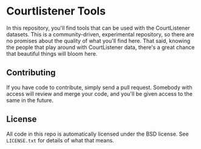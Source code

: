 Courtlistener Tools
===================
In this repository, you'll find tools that can be used with the CourtListener datasets. This is a community-driven, experimental repository, so there are no promises about the quality of what you'll find here. That said, knowing the people that play around with CourtListener data, there's a great chance that beautiful things will bloom here.

Contributing
------------
If you have code to contribute, simply send a pull request. Somebody with access will review and merge your code, and you'll be given access to the same in the future.

License
-------
All code in this repo is automatically licensed under the BSD license. See `LICENSE.txt` for details of what that means.
